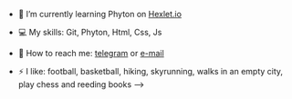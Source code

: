 <!-- ###  Hi there. My name is Maxim Dzyubak. I'm DevJun--!>
<!--
**maxdzyubak/maxdzyubak** is a ✨ _special_ ✨ repository because its `README.md` (this file) appears on your GitHub profile.

<!-- - 🔭 I’m currently working on ... -->
- 🌱 I’m currently learning Phyton on <a href="https://hexlet.io">Hexlet.io</a>

- 💻 My skills: Git, Phyton, Html, Css, Js
<!-- - 👯 I’m looking to collaborate on ... -->
<!-- - 🤔 I’m looking for help with ... -->
<!-- - 💬 Ask me about ... -->
- 📩 How to reach me: <a href="https://t.me/maxdzyubak">telegram</a> or <a href="mailto: maxdzyubak@gmail.com">e-mail</a>
<!-- - 😄 Pronouns: ... -->
- ⚡ I like: football, basketball, hiking, skyrunning, walks in an empty city, play chess and reeding books
-->
